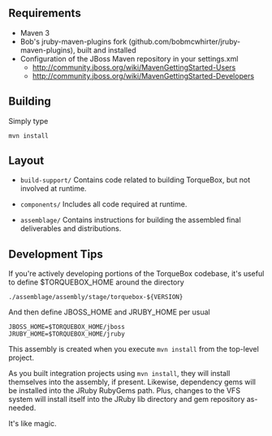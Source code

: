 Requirements
------------
* Maven 3
* Bob's jruby-maven-plugins fork (github.com/bobmcwhirter/jruby-maven-plugins), built and installed
* Configuration of the JBoss Maven repository in your settings.xml
  * http://community.jboss.org/wiki/MavenGettingStarted-Users
  * http://community.jboss.org/wiki/MavenGettingStarted-Developers

Building
--------
Simply type

    mvn install

Layout
------

* `build-support/` Contains code related to building TorqueBox, but not 
  involved at runtime.

* `components/` Includes all code required at runtime.

* `assemblage/` Contains instructions for building the assembled final
  deliverables and distributions.

Development Tips
----------------

If you're actively developing portions of the TorqueBox codebase,
it's useful to define $TORQUEBOX_HOME around the directory

    ./assemblage/assembly/stage/torquebox-${VERSION}

And then define JBOSS_HOME and JRUBY_HOME per usual

    JBOSS_HOME=$TORQUEBOX_HOME/jboss
    JRUBY_HOME=$TORQUEBOX_HOME/jruby

This assembly is created when you execute `mvn install` from the top-level
project.  

As you built integration projects using `mvn install`, they will
install themselves into the assembly, if present.  Likewise, dependency
gems will be installed into the JRuby RubyGems path.  Plus, changes
to the VFS system will install itself into the JRuby lib directory and gem
repository as-needed.  

It's like magic.
